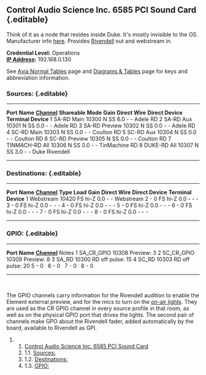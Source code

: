 Control Audio Science Inc. 6585 PCI Sound Card {.editable}
----------------------------------------------

Think of it as a node that resides inside Duke. It's mostly invisible to
the OS. Manufacturer info
[here](http://www.audioscience.com/internet/products/cobranet/asi6585.htm "http://www.audioscience.com/internet/products/cobranet/asi6585.htm").
Provides
[Rivendell](https://wiki.wmfo.org/Operations/Rivendell#ASI_SoundCard "Rivendell")
out and webstream in.

**Credential Level:** Operations\
 **[IP
Address](https://wiki.wmfo.org/index.php?title=Operations/Diagrams_%26_Tables/IP_Address_Space "IP Address Space"):**
192.168.0.130

See [Axia Normal
Tables](/Operations/Diagrams_%26_Tables/Axia_Normal_Tables "Operations/Diagrams_%26_Tables/Axia_Normal_Tables") page
and [Diagrams &
Tables](https://wiki.wmfo.org/index.php?title=Operations/Diagrams_%26_Tables "Diagrams & Tables")
page for keys and abbreviation information.

### Sources: {.editable}

  ---------- ---------------- ------------------------------------------------------------------------------------------------------------------------- --------------- ---------- ---------- ----------------- ------------------- ---------------------
  **Port**   **Name**         [**Channel**](https://wiki.wmfo.org/index.php?title=Operations/Diagrams_%26_Tables/LW_Address_Space "LW Address Space")   **Shareable**   **Mode**   **Gain**   **Direct Wire**   **Direct Device**   **Terminal Device**
  1          SA-RD Main       10300                                                                                                                     N               SS         6.0        -                 -                   Adele RD
  2          SA-RD Aux        10301                                                                                                                     N               SS         0.0        -                 -                   Adele RD
  3          SA-RD Preview    10302                                                                                                                     N               SS         0.0        -                 -                   Adele RD
  4          SC-RD Main       10303                                                                                                                     N               SS         0.0        -                 -                   Coulton RD
  5          SC-RD Aux        10304                                                                                                                     N               SS         0.0        -                 -                   Coulton RD
  6          SC-RD Preview    10305                                                                                                                     N               SS         0.0        -                 -                   Coulton RD
  7          TINMACH-RD All   10306                                                                                                                     N               SS         0.0        -                 -                   TinMachine RD
  8          DUKE-RD All      10307                                                                                                                     N               SS         3.0        -                 -                   Duke Rivendell
  ---------- ---------------- ------------------------------------------------------------------------------------------------------------------------- --------------- ---------- ---------- ----------------- ------------------- ---------------------

### Destinations: {.editable}

  ---------- ----------- ------------------------------------------------------------------------------------------------------------------------- ---------- ---------- ---------- ----------------- ------------------- ---------------------
  **Port**   **Name**    [**Channel**](https://wiki.wmfo.org/index.php?title=Operations/Diagrams_%26_Tables/LW_Address_Space "LW Address Space")   **Type**   **Load**   **Gain**   **Direct Wire**   **Direct Device**   **Terminal Device**
  1          Webstream   10420                                                                                                                     FS         hi-Z       0.0        -                 -                   Webstream
  2          -           0                                                                                                                         FS         hi-Z       0.0        -                 -                   -
  3          -           0                                                                                                                         FS         hi-Z       0.0        -                 -                   -
  4          -           0                                                                                                                         FS         hi-Z       0.0        -                 -                   -
  5          -           0                                                                                                                         FS         hi-Z       0.0        -                 -                   -
  6          -           0                                                                                                                         FS         hi-Z       0.0        -                 -                   -
  7          -           0                                                                                                                         FS         hi-Z       0.0        -                 -                   -
  8          -           0                                                                                                                         FS         hi-Z       0.0        -                 -                   -
  ---------- ----------- ------------------------------------------------------------------------------------------------------------------------- ---------- ---------- ---------- ----------------- ------------------- ---------------------

### GPIO: {.editable}

  ---------- -------------- ------------------------------------------------------------------------------------------------------------------------- ------------------
  **Port**   **Name**       [**Channel**](https://wiki.wmfo.org/index.php?title=Operations/Diagrams_%26_Tables/LW_Address_Space "LW Address Space")   Notes
  1          SA\_CR\_GPIO   10308                                                                                                                     Preview: 3
  2          SC\_CR\_GPIO   10309                                                                                                                     Preview: 8
  3          SA\_RD         10300                                                                                                                     RD off pulse: 15
  4          SC\_RD         10303                                                                                                                     RD off pulse: 20
  5          -              0                                                                                                                          
  6          -              0                                                                                                                          
  7          -              0                                                                                                                          
  8          -              0                                                                                                                          
  ---------- -------------- ------------------------------------------------------------------------------------------------------------------------- ------------------

 

The GPIO channels carry information for the Rivendell audition to enable
the Element external preview, and for the mics to turn on the [on-air
lights](https://wiki.wmfo.org/index.php?title=Operations/Diagrams_%26_Tables/GPIO_Spec/On_Air_Lights "On Air Lights").
They are used as the CR GPIO channel in every source profile in that
room, as well as on the physical GPIO port that drives the lights. The
second pair of channels make GPO about the Rivendell fader, added
automatically by the board, available to Rivendell as GPI.

1.  1. [Control Audio Science Inc. 6585 PCI Sound
    Card](#Control_Audio_Science_Inc..C2.A06585_PCI_Sound_Card)
    1.  1.1. [Sources:](#Sources:)
    2.  1.2. [Destinations:](#Destinations:)
    3.  1.3. [GPIO:](#GPIO:)


